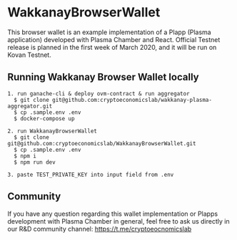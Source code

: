 # WakkanayBrowserWallet

This browser wallet is an example implementation of a Plapp (Plasma application) developed with Plasma Chamber and React.
Official Testnet release is planned in the first week of March 2020, and it will be run on Kovan Testnet.

## Running Wakkanay Browser Wallet locally

```
1. run ganache-cli & deploy ovm-contract & run aggregator
  $ git clone git@github.com:cryptoeconomicslab/wakkanay-plasma-aggregator.git
  $ cp .sample.env .env
  $ docker-compose up

2. run WakkanayBrowserWallet
  $ git clone git@github.com:cryptoeconomicslab/WakkanayBrowserWallet.git
  $ cp .sample.env .env
  $ npm i
  $ npm run dev

3. paste TEST_PRIVATE_KEY into input field from .env
```

## Community

If you have any question regarding this wallet implementation or Plapps development with Plasma Chamber in general, feel free to ask us directly in our R&D community channel: https://t.me/cryptoeocnomicslab
